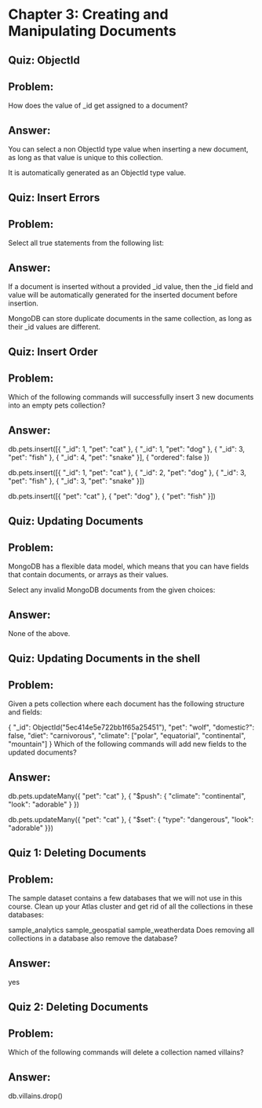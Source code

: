 # Chapter 3: Creating and Manipulating Documents

## Quiz: ObjectId
## Problem:

How does the value of _id get assigned to a document?

## Answer:
You can select a non ObjectId type value when inserting a new document, as long as that value is unique to this collection.

It is automatically generated as an ObjectId type value.



## Quiz: Insert Errors
## Problem:

Select all true statements from the following list: 

## Answer:

If a document is inserted without a provided _id value, then the _id field and value will be automatically generated for the inserted document before insertion.

MongoDB can store duplicate documents in the same collection, as long as their _id values are different.

## Quiz: Insert Order
## Problem:

Which of the following commands will successfully insert 3 new documents into an empty pets collection?

## Answer:

db.pets.insert([{ "_id": 1, "pet": "cat" },
                { "_id": 1, "pet": "dog" },
                { "_id": 3, "pet": "fish" },
                { "_id": 4, "pet": "snake" }], { "ordered": false })


db.pets.insert([{ "_id": 1, "pet": "cat" },
                { "_id": 2, "pet": "dog" },
                { "_id": 3, "pet": "fish" },
                { "_id": 3, "pet": "snake" }])


db.pets.insert([{ "pet": "cat" }, { "pet": "dog" },
                { "pet": "fish" }])



## Quiz: Updating Documents
## Problem:

MongoDB has a flexible data model, which means that you can have fields that contain documents, or arrays as their values.

Select any invalid MongoDB documents from the given choices:


## Answer:
None of the above.


## Quiz: Updating Documents in the shell
## Problem:

Given a pets collection where each document has the following structure and fields:


{
 "_id": ObjectId("5ec414e5e722bb1f65a25451"),
 "pet": "wolf",
 "domestic?": false,
 "diet": "carnivorous",
 "climate": ["polar", "equatorial", "continental", "mountain"]
}
Which of the following commands will add new fields to the updated documents?


## Answer:

db.pets.updateMany({ "pet": "cat" },
                   { "$push": { "climate": "continental",
                                "look": "adorable" } }) 

db.pets.updateMany({ "pet": "cat" },
                   { "$set": { "type": "dangerous",
                               "look": "adorable" }})




## Quiz 1: Deleting Documents
## Problem:

The sample dataset contains a few databases that we will not use in this course. Clean up your Atlas cluster and get rid of all the collections in these databases:

sample_analytics
sample_geospatial
sample_weatherdata
Does removing all collections in a database also remove the database?

## Answer:
yes


## Quiz 2: Deleting Documents
## Problem:

Which of the following commands will delete a collection named villains?


## Answer:
db.villains.drop()
